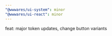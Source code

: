 ```yaml
---
"@wwwares/ui-system": minor
"@wwwares/ui-react": minor
---
```


feat: major token updates, change button variants
